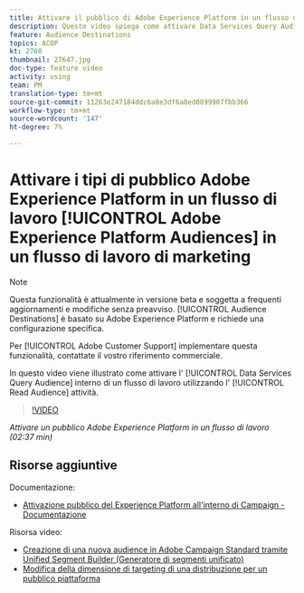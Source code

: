 ```yaml
---
title: Attivare il pubblico di Adobe Experience Platform in un flusso di lavoro
description: Questo video spiega come attivare Data Services Query Audience all'interno di un flusso di lavoro utilizzando l'attività "Leggi pubblico".
feature: Audience Destinations
topics: ACOP
kt: 2760
thumbnail: 27647.jpg
doc-type: feature video
activity: using
team: PM
translation-type: tm+mt
source-git-commit: 11263e247184ddc6a8e3df6a8ed0899907fbb366
workflow-type: tm+mt
source-wordcount: '147'
ht-degree: 7%

---
```



# Attivare i tipi di pubblico Adobe Experience Platform in un flusso di lavoro [!UICONTROL Adobe Experience Platform Audiences] in un flusso di lavoro di marketing

>[!NOTE]
>
>Questa funzionalità è attualmente in versione beta e soggetta a frequenti aggiornamenti e modifiche senza preavviso. [!UICONTROL Audience Destinations] è basato su Adobe Experience Platform e richiede una configurazione specifica.
>
>Per [!UICONTROL Adobe Customer Support] implementare questa funzionalità, contattate il vostro riferimento commerciale.

In questo video viene illustrato come attivare l&#39; [!UICONTROL Data Services Query Audience] interno di un flusso di lavoro utilizzando l&#39; [!UICONTROL Read Audience] attività.

>[!VIDEO](https://video.tv.adobe.com/v/27647?quality=12)

*Attivare un pubblico Adobe Experience Platform in un flusso di lavoro (02:37 min)*

## Risorse aggiuntive

Documentazione:

* [Attivazione  pubblico del Experience Platform all&#39;interno di Campaign - Documentazione](https://docs.adobe.com/content/help/en/campaign-standard/using/profiles-and-audiences/working-with-adobe-experience-platform/aep-about-audience-destinations-service.html)

Risorsa video:

* [Creazione di una nuova audience in  Adobe Campaign Standard tramite Unified Segment Builder (Generatore di segmenti unificato)](/help/profiles-and-audiences/audience-destinations/creating-audiences-using-segment-builder.md)
* [Modifica della dimensione di targeting di una distribuzione per un pubblico piattaforma](/help/profiles-and-audiences/audience-destinations/changing-targeting-dimension.md)

